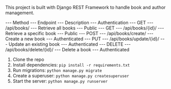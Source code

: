 <!-- Advanced API ProjectOverview -->
This project is built with Django REST Framework to handle book and author management.

<!-- API Endpoints -->
--- Method --- Endpoint    --- Description      --- Authentication
--- GET    --- /api/books/ --- Retrieve all books   --- Public
--- GET    --- /api/books/{id}/        --- Retrieve a specific book    --- Public
--- POST   --- /api/books/create/      --- Create a new book    --- Authenticated
--- PUT    --- /api/books/update/{id}/ --- Update an existing book     --- Authenticated
--- DELETE --- /api/books/delete/{id}/ --- Delete a book    --- Authenticated

<!-- Setup -->
1. Clone the repo
2. Install dependencies: `pip install -r requirements.txt`
3. Run migrations: `python manage.py migrate`
4. Create a superuser: `python manage.py createsuperuser`
5. Start the server: `python manage.py runserver`
